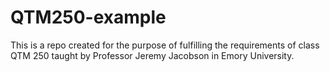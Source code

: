 # QTM250-example
This is a repo created for the purpose of fulfilling the requirements of class QTM 250 taught by Professor Jeremy Jacobson in Emory University.
